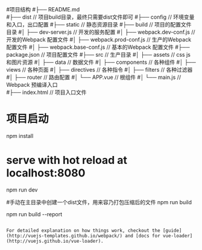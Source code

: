 #项目结构
#├── README.md           
#├── dist                     // 项目build目录，最终只需要dist文件即可
#├── config                   // 环境变量和入口，出口配置
#├── static                   // 静态资源目录
#├── build                    // 项目的配置文件目录
#│   ├── dev-server.js        // 开发的服务配置
#│   ├── webpack.dev-conf.js  // 开发的Webpack 配置文件
#│   ├── webpack.prod-conf.js // 生产的Webpack 配置文件
#│   ├── webpack.base-conf.js // 基本的Webpack 配置文件
#├── package.json             // 项目配置文件
#├── src                      // 生产目录
#│   ├── assets               // css js 和图片资源
#│   ├── data                 // 数据文件
#│   ├── components           // 各种组件
#│   ├── views                // 各种页面
#│   ├── directives           // 各种指令
#│   ├── filters           // 各种过滤器
#│   ├── router            // 路由配置
#│   └── APP.vue             // 根组件
#│   └── main.js               // Webpack 预编译入口         
#├── index.html               // 项目入口文件

# 项目启动

npm install

# serve with hot reload at localhost:8080
npm run dev

#手动在主目录中创建一个dist文件，用来容乃打包压缩后的文件
npm run build

npm run build --report

```

For detailed explanation on how things work, checkout the [guide](http://vuejs-templates.github.io/webpack/) and [docs for vue-loader](http://vuejs.github.io/vue-loader).
